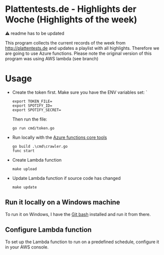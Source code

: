 # Plattentests.de - Highlights der Woche (Highlights of the week)

:warning: readme has to be updated

This program collects the current records of the week from http://plattentests.de and updates a playlist with all highlights. Therefore we are going to use Azure functions. Please note the original version of this program was using AWS lambda (see branch)

# Usage

- Create the token first. Make sure you have the ENV variables set: `
  ```
  export TOKEN_FILE=
  export SPOTIFY_ID=
  export SPOTIFY_SECRET=
  ```
  Then run the file:
  ```
  go run cmd/token.go
  ```

- Run locally with the [Azure functions core tools](https://docs.microsoft.com/en-us/azure/azure-functions/functions-run-local?tabs=v4%2Cwindows%2Ccsharp%2Cportal%2Cbash)
  ```
  go build .\cmd\crawler.go
  func start
  ```

- Create Lambda function
  ```
  make upload
  ```

- Update Lambda function if source code has changed
  ```
  make update
  ```

## Run it locally on a Windows machine

To run it on Windows, I have the [Git bash](https://gitforwindows.org/) installed and run it from there. 


## Configure Lambda function
To set up the Lambda function to run on a predefined schedule, configure it in your AWS console.
